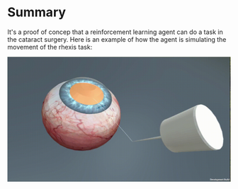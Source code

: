 # Summary
It's a proof of concep that a reinforcement learning agent can do a task in the cataract surgery. Here is an example of how the agent is simulating the movement of the rhexis task:

![Agent is doing the task](env_video-view-1.gif)
